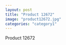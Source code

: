 ```yaml
---
layout: post
title: "Product 12672"
image: "product12672.jpg"
categories: "category1"
---
```

Product 12672
